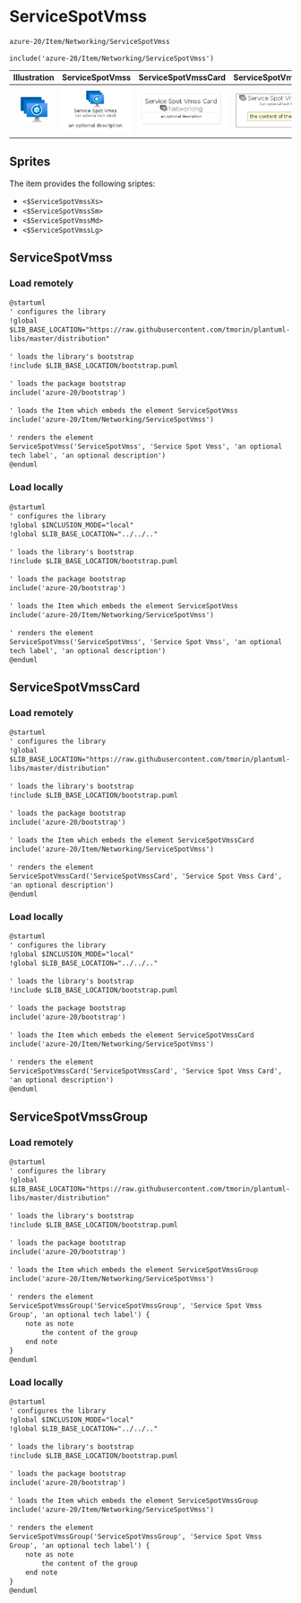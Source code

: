 # ServiceSpotVmss


```text
azure-20/Item/Networking/ServiceSpotVmss
```

```text
include('azure-20/Item/Networking/ServiceSpotVmss')
```



| Illustration | ServiceSpotVmss | ServiceSpotVmssCard | ServiceSpotVmssGroup |
| :---: | :---: | :---: | :---: |
| ![illustration for Illustration](../../../azure-20/Item/Networking/ServiceSpotVmss.png) | ![illustration for ServiceSpotVmss](../../../azure-20/Item/Networking/ServiceSpotVmss.Local.png) | ![illustration for ServiceSpotVmssCard](../../../azure-20/Item/Networking/ServiceSpotVmssCard.Local.png) | ![illustration for ServiceSpotVmssGroup](../../../azure-20/Item/Networking/ServiceSpotVmssGroup.Local.png) |



## Sprites
The item provides the following sriptes:

- `<$ServiceSpotVmssXs>`
- `<$ServiceSpotVmssSm>`
- `<$ServiceSpotVmssMd>`
- `<$ServiceSpotVmssLg>`





## ServiceSpotVmss

### Load remotely
```plantuml
@startuml
' configures the library
!global $LIB_BASE_LOCATION="https://raw.githubusercontent.com/tmorin/plantuml-libs/master/distribution"

' loads the library's bootstrap
!include $LIB_BASE_LOCATION/bootstrap.puml

' loads the package bootstrap
include('azure-20/bootstrap')

' loads the Item which embeds the element ServiceSpotVmss
include('azure-20/Item/Networking/ServiceSpotVmss')

' renders the element
ServiceSpotVmss('ServiceSpotVmss', 'Service Spot Vmss', 'an optional tech label', 'an optional description')
@enduml
```

### Load locally
```plantuml
@startuml
' configures the library
!global $INCLUSION_MODE="local"
!global $LIB_BASE_LOCATION="../../.."

' loads the library's bootstrap
!include $LIB_BASE_LOCATION/bootstrap.puml

' loads the package bootstrap
include('azure-20/bootstrap')

' loads the Item which embeds the element ServiceSpotVmss
include('azure-20/Item/Networking/ServiceSpotVmss')

' renders the element
ServiceSpotVmss('ServiceSpotVmss', 'Service Spot Vmss', 'an optional tech label', 'an optional description')
@enduml
```

## ServiceSpotVmssCard

### Load remotely
```plantuml
@startuml
' configures the library
!global $LIB_BASE_LOCATION="https://raw.githubusercontent.com/tmorin/plantuml-libs/master/distribution"

' loads the library's bootstrap
!include $LIB_BASE_LOCATION/bootstrap.puml

' loads the package bootstrap
include('azure-20/bootstrap')

' loads the Item which embeds the element ServiceSpotVmssCard
include('azure-20/Item/Networking/ServiceSpotVmss')

' renders the element
ServiceSpotVmssCard('ServiceSpotVmssCard', 'Service Spot Vmss Card', 'an optional description')
@enduml
```

### Load locally
```plantuml
@startuml
' configures the library
!global $INCLUSION_MODE="local"
!global $LIB_BASE_LOCATION="../../.."

' loads the library's bootstrap
!include $LIB_BASE_LOCATION/bootstrap.puml

' loads the package bootstrap
include('azure-20/bootstrap')

' loads the Item which embeds the element ServiceSpotVmssCard
include('azure-20/Item/Networking/ServiceSpotVmss')

' renders the element
ServiceSpotVmssCard('ServiceSpotVmssCard', 'Service Spot Vmss Card', 'an optional description')
@enduml
```

## ServiceSpotVmssGroup

### Load remotely
```plantuml
@startuml
' configures the library
!global $LIB_BASE_LOCATION="https://raw.githubusercontent.com/tmorin/plantuml-libs/master/distribution"

' loads the library's bootstrap
!include $LIB_BASE_LOCATION/bootstrap.puml

' loads the package bootstrap
include('azure-20/bootstrap')

' loads the Item which embeds the element ServiceSpotVmssGroup
include('azure-20/Item/Networking/ServiceSpotVmss')

' renders the element
ServiceSpotVmssGroup('ServiceSpotVmssGroup', 'Service Spot Vmss Group', 'an optional tech label') {
    note as note
        the content of the group
    end note
}
@enduml
```

### Load locally
```plantuml
@startuml
' configures the library
!global $INCLUSION_MODE="local"
!global $LIB_BASE_LOCATION="../../.."

' loads the library's bootstrap
!include $LIB_BASE_LOCATION/bootstrap.puml

' loads the package bootstrap
include('azure-20/bootstrap')

' loads the Item which embeds the element ServiceSpotVmssGroup
include('azure-20/Item/Networking/ServiceSpotVmss')

' renders the element
ServiceSpotVmssGroup('ServiceSpotVmssGroup', 'Service Spot Vmss Group', 'an optional tech label') {
    note as note
        the content of the group
    end note
}
@enduml
```

